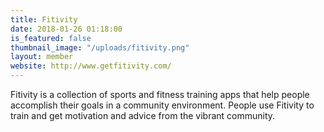 ```yaml
---
title: Fitivity
date: 2018-01-26 01:18:00 
is_featured: false
thumbnail_image: "/uploads/fitivity.png"
layout: member
website: http://www.getfitivity.com/
---
```


Fitivity is a collection of sports and fitness training apps that help people accomplish their goals in a community environment. People use Fitivity to train and get motivation and advice from the vibrant community.